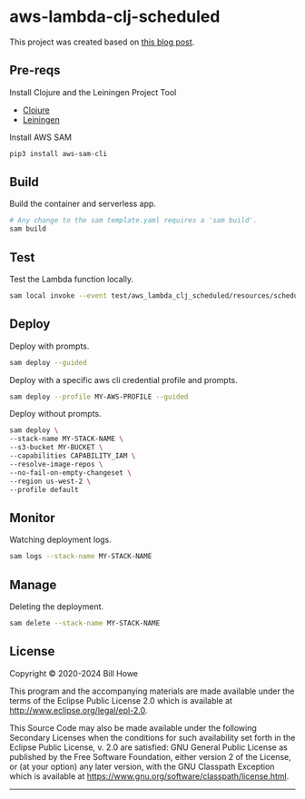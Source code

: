 # aws-lambda-clj-scheduled

This project was created based on [this blog post](https://wtfleming.github.io/blog/clojure-aws-lambda/).

## Pre-reqs

Install Clojure and the Leiningen Project Tool

* [Clojure](https://gist.github.com/wdhowe/e6fc5e372b85ad8a25fdebf446b1a3e6)
* [Leiningen](https://gist.github.com/wdhowe/78bececa96e577bf26139e4bdc501d47)

Install AWS SAM

```bash
pip3 install aws-sam-cli
```

## Build

Build the container and serverless app.

```bash
# Any change to the sam template.yaml requires a 'sam build'.
sam build
```

## Test

Test the Lambda function locally.

```bash
sam local invoke --event test/aws_lambda_clj_scheduled/resources/scheduled_event.json
```

## Deploy

Deploy with prompts.

```bash
sam deploy --guided
```

Deploy with a specific aws cli credential profile and prompts.

```bash
sam deploy --profile MY-AWS-PROFILE --guided
```

Deploy without prompts.

```bash
sam deploy \
--stack-name MY-STACK-NAME \
--s3-bucket MY-BUCKET \
--capabilities CAPABILITY_IAM \
--resolve-image-repos \
--no-fail-on-empty-changeset \
--region us-west-2 \
--profile default
```

## Monitor

Watching deployment logs.

```bash
sam logs --stack-name MY-STACK-NAME
```

## Manage

Deleting the deployment.

```bash
sam delete --stack-name MY-STACK-NAME
```

## License

Copyright © 2020-2024 Bill Howe

This program and the accompanying materials are made available under the
terms of the Eclipse Public License 2.0 which is available at
<http://www.eclipse.org/legal/epl-2.0>.

This Source Code may also be made available under the following Secondary
Licenses when the conditions for such availability set forth in the Eclipse
Public License, v. 2.0 are satisfied: GNU General Public License as published by
the Free Software Foundation, either version 2 of the License, or (at your
option) any later version, with the GNU Classpath Exception which is available
at <https://www.gnu.org/software/classpath/license.html>.

----
